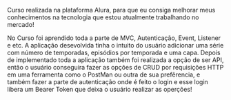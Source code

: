Curso realizada na plataforma Alura, para que eu consiga melhorar meus conhecimentos na tecnologia que estou atualmente trabalhando no mercado!

No Curso foi aprendido toda a parte de MVC, Autenticação, Event, Listener e etc. A aplicação desevolvida tinha o intuito do usuário adicionar uma série
com número de temporadas, episódios por temporada e uma capa. Depois de implementado toda a aplicação também foi realizada a opção de ser API, então o 
usuário conseguira fazer as opções de CRUD por requisições HTTP em uma ferramenta como o PostMan ou outra de sua prefêrencia, e também fazer a parte de 
autenticação onde é feito o login e esse login libera um Bearer Token que deixa o usuário realizar as operções!
